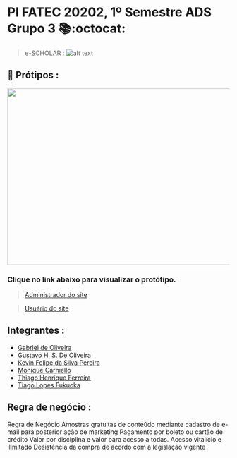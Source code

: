 # PI FATEC 20202, 1º Semestre ADS Grupo 3 📚:octocat:

> e-SCHOLAR : ![alt text](https://github.com/PI-Grupo-3/prot-tipo/blob/master/src/logo.jpg "Logo 1")

## :art: Prótipos :

<img align="center" src="https://github.com/PI-Grupo-3/prot-tipo/blob/master/Cover.png"  height="400" width="650">

### Clique no link abaixo para visualizar o protótipo.

> [Administrador do site](https://www.figma.com/proto/0vJ4fIZwk8dtKYKwsZpGIp/GRUPO-III---FATEC?node-id=65%3A1274&scaling=min-zoom)
  
> [Usuário do site](https://www.figma.com/proto/0vJ4fIZwk8dtKYKwsZpGIp/GRUPO-III---FATEC?node-id=160%3A2242&scaling=min-zoom)


## Integrantes :

- [Gabriel de Oliveira](https://www.linkedin.com/in/gabriel-de-oliveira-88a9461b3/)
- [Gustavo H. S. De Oliveira](https://www.linkedin.com/in/gustavo-oliveira-a671b71b5/)
- [Kevin Felipe da Silva Pereira](https://www.linkedin.com/in/kevin-pereira-3a7aa31b7)
- [Monique Carniello](https://www.linkedin.com/in/monique-carniello-511ba61b6/)
- [Thiago Henrique Ferreira](https://www.linkedin.com/in/thiago-henrique-ferreira-2499a41a8/)
- [Tiago Lopes Fukuoka](https://github.com/Tiagofukuoka)

## Regra de negócio : 

Regra de Negócio
Amostras gratuitas de conteúdo mediante cadastro de e-mail para posterior ação de marketing
Pagamento por boleto ou cartão de crédito
Valor por disciplina e valor para acesso a todas. 
Acesso vitalício e ilimitado
Desistência da compra de acordo com a legislação vigente
